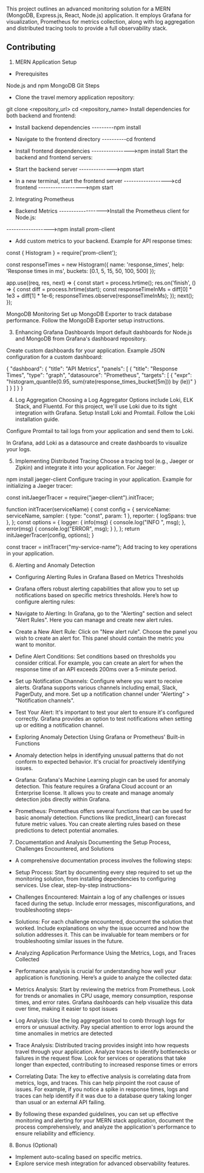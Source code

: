 This project outlines an advanced monitoring solution for a MERN (MongoDB, Express.js, React, Node.js) application. It employs Grafana for visualization, Prometheus for metrics collection, along with log aggregation and distributed tracing tools to provide a full observability stack.
## Contributing




1. MERN Application Setup

+ Prerequisites

Node.js and npm
MongoDB
Git
Steps

+ Clone the travel memory application repository:

git clone <repository_url>
cd <repository_name>
Install dependencies for both backend and frontend:

+ Install backend dependencies
---------npm install

+ Navigate to the frontend directory
----------cd frontend

+ Install frontend dependencies
---------------->npm install
Start the backend and frontend servers:

+  Start the backend server
-------------->npm start

+ In a new terminal, start the frontend server
------------------>cd frontend
------------------>npm start

2. Integrating Prometheus

+ Backend Metrics
------------------>Install the Prometheus client for Node.js:

------------------>npm install prom-client


+ Add custom metrics to your backend. Example for API response times:

const { Histogram } = require('prom-client');

const responseTimes = new Histogram({
  name: 'response_times',
  help: 'Response times in ms',
  buckets: [0.1, 5, 15, 50, 100, 500]
});

app.use((req, res, next) => {
  const start = process.hrtime();
  res.on('finish', () => {
    const diff = process.hrtime(start);
    const responseTimeInMs = diff[0] * 1e3 + diff[1] * 1e-6;
    responseTimes.observe(responseTimeInMs);
  });
  next();
});

MongoDB Monitoring
Set up MongoDB Exporter to track database performance. Follow the MongoDB Exporter setup instructions.

3. Enhancing Grafana Dashboards
Import default dashboards for Node.js and MongoDB from Grafana's dashboard repository.

Create custom dashboards for your application. Example JSON configuration for a custom dashboard:

{
  "dashboard": {
    "title": "API Metrics",
    "panels": [
      {
        "title": "Response Times",
        "type": "graph",
        "datasource": "Prometheus",
        "targets": [
          { "expr": "histogram_quantile(0.95, sum(rate(response_times_bucket[5m])) by (le))" }
        ]
      }
    ]
  }
}

4. Log Aggregation
Choosing a Log Aggregator
Options include Loki, ELK Stack, and Fluentd. For this project, we'll use Loki due to its tight integration with Grafana.
Setup
Install Loki and Promtail. Follow the Loki installation guide.

Configure Promtail to tail logs from your application and send them to Loki.

In Grafana, add Loki as a datasource and create dashboards to visualize your logs.

5. Implementing Distributed Tracing
Choose a tracing tool (e.g., Jaeger or Zipkin) and integrate it into your application. For Jaeger:

npm install jaeger-client
Configure tracing in your application. Example for initializing a Jaeger tracer:

const initJaegerTracer = require("jaeger-client").initTracer;

function initTracer(serviceName) {
  const config = {
    serviceName: serviceName,
    sampler: { type: "const", param: 1 },
    reporter: { logSpans: true },
  };
  const options = {
    logger: {
      info(msg) { console.log("INFO ", msg); },
      error(msg) { console.log("ERROR", msg); }
    },
  };
  return initJaegerTracer(config, options);
}

const tracer = initTracer("my-service-name");
Add tracing to key operations in your application.

6. Alerting and Anomaly Detection
+ Configuring Alerting Rules in Grafana Based on Metrics Thresholds

+ Grafana offers robust alerting capabilities that allow you to set up notifications based on specific metrics thresholds. Here’s how to configure alerting rules:

+ Navigate to Alerting: In Grafana, go to the "Alerting" section and select "Alert Rules". Here you can manage and create new alert rules.

+ Create a New Alert Rule: Click on "New alert rule". Choose the panel you wish to create an alert for. This panel should contain the metric you want to monitor.

+ Define Alert Conditions: Set conditions based on thresholds you consider critical. For example, you can create an alert for when the response time of an API exceeds 200ms over a 5-minute period.

+ Set up Notification Channels: Configure where you want to receive alerts. Grafana supports various channels including email, Slack, PagerDuty, and more. Set up a notification channel under "Alerting" > "Notification channels".

+ Test Your Alert: It's important to test your alert to ensure it's configured correctly. Grafana provides an option to test notifications when setting up or editing a notification channel.

+ Exploring Anomaly Detection Using Grafana or Prometheus' Built-in Functions

+ Anomaly detection helps in identifying unusual patterns that do not conform to expected behavior. It's crucial for proactively identifying issues.

+ Grafana: Grafana's Machine Learning plugin can be used for anomaly detection. This feature requires a Grafana Cloud account or an Enterprise license. It allows you to create and manage anomaly detection jobs directly within Grafana.

+ Prometheus: Prometheus offers several functions that can be used for basic anomaly detection. Functions like predict_linear() can forecast future metric values. You can create alerting rules based on these predictions to detect potential anomalies.

7. Documentation and Analysis
Documenting the Setup Process, Challenges Encountered, and Solutions

+ A comprehensive documentation process involves the following steps:

+ Setup Process: Start by documenting every step required to set up the monitoring solution, from installing dependencies to configuring services. Use clear, step-by-step instructions-

+ Challenges Encountered: Maintain a log of any challenges or issues faced during the setup. Include error messages, misconfigurations, and troubleshooting steps-

+ Solutions: For each challenge encountered, document the solution that worked. Include explanations on why the issue occurred and how the solution addresses it. This can be invaluable for team members or for troubleshooting similar issues in the future.

+ Analyzing Application Performance Using the Metrics, Logs, and Traces Collected

+ Performance analysis is crucial for understanding how well your application is functioning. Here’s a guide to analyze the collected data:

+ Metrics Analysis: Start by reviewing the metrics from Prometheus. Look for trends or anomalies in CPU usage, memory consumption, response times, and error rates. Grafana dashboards can help visualize this data over time, making it easier to spot issues

+ Log Analysis: Use the log aggregation tool to comb through logs for errors or unusual activity. Pay special attention to error logs around the time anomalies in metrics are detected

+ Trace Analysis: Distributed tracing provides insight into how requests travel through your application. Analyze traces to identify bottlenecks or failures in the request flow. Look for services or operations that take longer than expected, contributing to increased response times or errors

+ Correlating Data: The key to effective analysis is correlating data from metrics, logs, and traces. This can help pinpoint the root cause of issues. For example, if you notice a spike in response times, logs and traces can help identify if it was due to a database query taking longer than usual or an external API failing.

+ By following these expanded guidelines, you can set up effective monitoring and alerting for your MERN stack application, document the process comprehensively, and analyze the application's performance to ensure reliability and efficiency.

8. Bonus (Optional)
+ Implement auto-scaling based on specific metrics.
+ Explore service mesh integration for advanced observability features.
